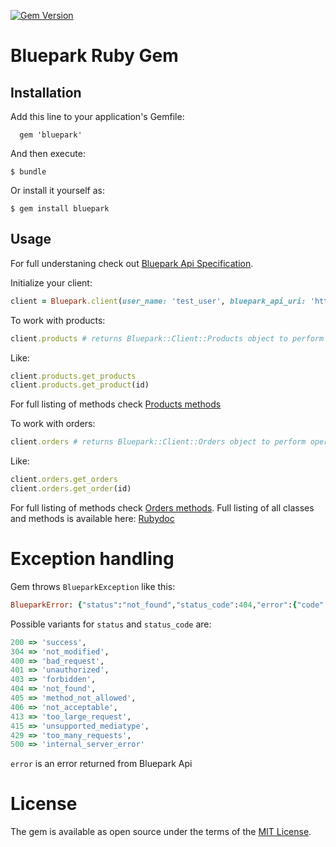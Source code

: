 [![Gem Version](https://badge.fury.io/rb/bluepark.svg)](https://badge.fury.io/rb/bluepark)
# Bluepark Ruby Gem

## Installation

Add this line to your application's Gemfile:

```  gem 'bluepark'```

And then execute:

```$ bundle```

Or install it yourself as:

```$ gem install bluepark```

## Usage

For full understaning check out 
[Bluepark Api Specification](https://www.bluepark.co.uk/api-specification.html).

Initialize your client:

```ruby
client = Bluepark.client(user_name: 'test_user', bluepark_api_uri: 'http://yourshop.betapark.co.uk/api/v1/', bluepark_token: 'abcabcabc')
```

To work with products:

``` ruby
client.products # returns Bluepark::Client::Products object to perform any operations  on products
```
Like:
```ruby
client.products.get_products
client.products.get_product(id)
```
For full listing of methods check 
[Products methods](http://www.rubydoc.info/gems/bluepark/Bluepark/Client/Products)


To work with orders:
``` ruby
client.orders # returns Bluepark::Client::Orders object to perform operations on orders
```
Like:
```ruby
client.orders.get_orders
client.orders.get_order(id)
```
For full listing of methods check 
[Orders methods](http://www.rubydoc.info/gems/bluepark/Bluepark/Client/Orders).
Full listing of all classes and methods is available here:
[Rubydoc](http://www.rubydoc.info/gems/bluepark)
# Exception handling

Gem throws ```BlueparkException``` like this:
``` ruby
BlueparkError: {"status":"not_found","status_code":404,"error":{"code":404,"phrase":"Not Found","message":"Resource not found"}}
```
Possible variants for ```status``` and ```status_code``` are:
```ruby
200 => 'success',
304 => 'not_modified',
400 => 'bad_request',
401 => 'unauthorized',
403 => 'forbidden',
404 => 'not_found',
405 => 'method_not_allowed',
406 => 'not_acceptable',
413 => 'too_large_request',
415 => 'unsupported_mediatype',
429 => 'too_many_requests',
500 => 'internal_server_error'
```
```error``` is an error returned from Bluepark Api
# License

The gem is available as open source under the terms of the [MIT License](https://opensource.org/licenses/MIT).

